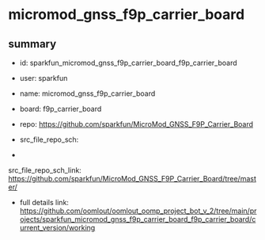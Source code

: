 # micromod_gnss_f9p_carrier_board
 
## summary 
* id: sparkfun_micromod_gnss_f9p_carrier_board_f9p_carrier_board
* user: sparkfun
* name: micromod_gnss_f9p_carrier_board
* board: f9p_carrier_board
* repo: https://github.com/sparkfun/MicroMod_GNSS_F9P_Carrier_Board



* src_file_repo_sch: 
*
 src_file_repo_sch_link: https://github.com/sparkfun/MicroMod_GNSS_F9P_Carrier_Board/tree/master/
* full details link: https://github.com/oomlout/oomlout_oomp_project_bot_v_2/tree/main/projects/sparkfun_micromod_gnss_f9p_carrier_board_f9p_carrier_board/current_version/working  






